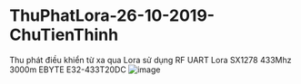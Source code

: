 # ThuPhatLora-26-10-2019-ChuTienThinh
 Thu phát điều khiển từ xa qua Lora sử dụng  RF UART Lora SX1278 433Mhz 3000m EBYTE E32-433T20DC
 ![image](https://user-images.githubusercontent.com/43460353/204749728-32b1edbb-2724-4bae-9ab4-bef2cc785344.png)

